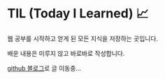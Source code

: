 # TIL (Today I Learned) :chart_with_upwards_trend:

웹 공부를 시작하고 얻게 된 모든 지식을 저장하는 곳입니다.

배운 내용은 미루지 않고 바로바로 작성합니다.

[github 블로그](https://sj0826.github.io/)로 글 이동중...

